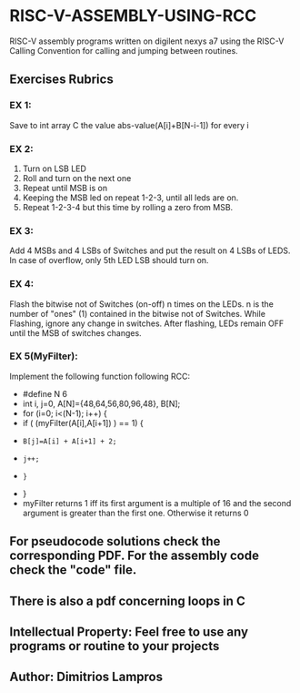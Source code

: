 # RISC-V-ASSEMBLY-USING-RCC
RISC-V assembly programs written on digilent nexys a7 using the RISC-V Calling Convention for calling and jumping between routines.


## Exercises Rubrics 

### EX 1: 
Save to int array C the value abs-value(A[i]+B[N-i-1]) for every i 

### EX 2:
1. Turn on LSB LED
2. Roll and turn on the next one
3. Repeat until MSB is on
4. Keeping the MSB led on repeat 1-2-3, until all leds are on.
5. Repeat 1-2-3-4 but this time by rolling a zero from MSB.

### EX 3:
Add 4 MSBs and 4 LSBs of Switches and put the result on 4 LSBs of LEDS. In case of overflow, only 5th LED LSB should turn on.

### EX 4:
Flash the bitwise not of Switches (on-off) n times on the LEDs. n is the number of "ones" (1) contained in the bitwise not of Switches.
While Flashing, ignore any change in switches. After flashing, LEDs remain OFF until the MSB of switches changes.

### EX 5(MyFilter):
Implement the following function following RCC:


* #define N 6
* int i, j=0, A[N]={48,64,56,80,96,48}, B[N];
* for (i=0; i<(N-1); i++) {
*   if ( (myFilter(A[i],A[i+1]) ) == 1) {
*     B[j]=A[i] + A[i+1] + 2;
*     j++;
*     }
* }
* myFilter returns 1 iff its first argument is a multiple of 16 and the second argument is greater than the first one. Otherwise it returns 0
  
## For pseudocode solutions check the corresponding PDF. For the assembly code check the "code" file.  

## There is also a pdf concerning loops in C

## Intellectual Property: Feel free to use any programs or routine to your projects

## Author: Dimitrios Lampros
